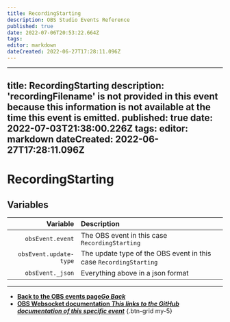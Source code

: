 ```yaml
---
title: RecordingStarting
description: OBS Studio Events Reference
published: true
date: 2022-07-06T20:53:22.664Z
tags:
editor: markdown
dateCreated: 2022-06-27T17:28:11.096Z
---
```


---
title: RecordingStarting
description: 'recordingFilename' is not provided in this event because this information is not available at the time this event is emitted.
published: true
date: 2022-07-03T21:38:00.226Z
tags:
editor: markdown
dateCreated: 2022-06-27T17:28:11.096Z
---

# RecordingStarting

## Variables

| Variable | Description |
|---------:|:------------|
| `obsEvent.event` | The OBS event in this case `RecordingStarting`
| `obsEvent.update-type` | The update type of the OBS event in this case `RecordingStarting`
| `obsEvent._json` | Everything above in a json format

---

- [<i class="mdi mdi-chevron-left"></i>**Back to the OBS events page*Go Back***](/en/Broadcasters/OBS/Events)
- [<i class="mdi mdi-github"></i> **OBS Websocket documentation *This links to the GitHub documentation of this specific event***](https://github.com/obsproject/obs-websocket/blob/4.x-current/docs/generated/protocol.md#recordingstarting)
{.btn-grid my-5}
